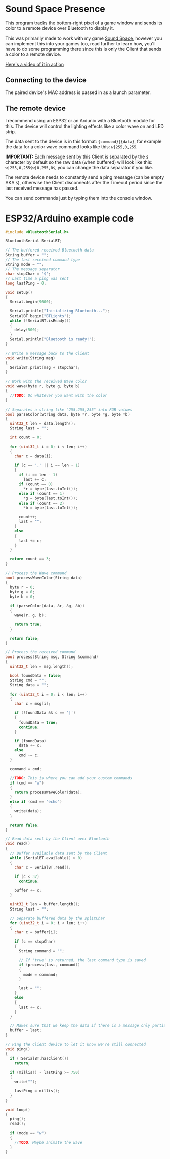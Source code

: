 # Sound Space Presence
This program tracks the bottom-right pixel of a game window and sends its color to a remote device over Bluetooth to display it.

This was primarily made to work with my game [Sound Space](https://www.roblox.com/games/2677609345/Sound-Space), however you can implement this into your games too, read further to learn how, you'll have to do some programming there since this is only the Client that sends a color to a remote device.

[Here's a video of it in action](https://www.youtube.com/watch?v=rbYCVzi9IPo&t=45s&ab_channel=Morphox)

## Connecting to the device
The paired device's MAC address is passed in as a launch parameter.

## The remote device
I recommend using an ESP32 or an Ardunio with a Bluetooth module for this. The device will control the lighting effects like a color wave on and LED strip.

The data sent to the device is in this format: ``{command}|{data}``, for example the data for a color wave command looks like this: ``w|255,0,255``.

**IMPORTANT:** Each message sent by this Client is separated by the ``$`` character by default so the raw data (when buffered) will look like this: ``w|255,0,255$w|0,255,0$``, you can change the data separator if you like.

The remote device needs to constantly send a ping message (can be empty AKA ``$``), otherwise the Client disconnects after the Timeout period since the last received message has passed.

You can send commands just by typing them into the console window.

# ESP32/Arduino example code
```C++
#include <BluetoothSerial.h>

BluetoothSerial SerialBT;

// The buffered received Bluetooth data
String buffer = "";
// The last received command type
String mode = "";
// The message separator
char stopChar = '$';
// Last time a ping was sent
long lastPing = 0;

void setup()
{
  Serial.begin(9600);

  Serial.println("Initializing Bluetooth...");
  SerialBT.begin("BTLights");
  while (!SerialBT.isReady())
  {
    delay(500);
  }
  Serial.println("Bluetooth is ready!");
}

// Write a message back to the Client
void write(String msg)
{
  SerialBT.print(msg + stopChar);
}

// Work with the received Wave color
void wave(byte r, byte g, byte b)
{
  //TODO: Do whatever you want with the color
}

// Separates a string like "255,255,255" into RGB values
bool parseColor(String data, byte *r, byte *g, byte *b)
{
  uint32_t len = data.length();
  String last = "";

  int count = 0;

  for (uint32_t i = 0; i < len; i++)
  {
    char c = data[i];

    if (c == ',' || i == len - 1)
    {
      if (i == len - 1)
        last += c;
      if (count == 0)
        *r = byte(last.toInt());
      else if (count == 1)
        *g = byte(last.toInt());
      else if (count == 2)
        *b = byte(last.toInt());

      count++;
      last = "";
    }
    else
    {
      last += c;
    }
  }

  return count == 3;
}

// Process the Wave command
bool processWaveColor(String data)
{
  byte r = 0;
  byte g = 0;
  byte b = 0;

  if (parseColor(data, &r, &g, &b))
  {
    wave(r, g, b);

    return true;
  }

  return false;
}

// Process the received command
bool process(String msg, String &command)
{
  uint32_t len = msg.length();

  bool foundData = false;
  String cmd = "";
  String data = "";

  for (uint32_t i = 0; i < len; i++)
  {
    char c = msg[i];

    if (!foundData && c == '|')
    {
      foundData = true;
      continue;
    }

    if (foundData)
      data += c;
    else
      cmd += c;
  }

  command = cmd;

  //TODO: This is where you can add your custom commands
  if (cmd == "w")
  {
    return processWaveColor(data);
  }
  else if (cmd == "echo")
  {
    write(data);
  }

  return false;
}

// Read data sent by the Client over Bluetooth
void read()
{
  // Buffer available data sent by the Client
  while (SerialBT.available() > 0)
  {
    char c = SerialBT.read();

    if (c < 32)
      continue;

    buffer += c;
  }

  uint32_t len = buffer.length();
  String last = "";

  // Separate buffered data by the splitChar
  for (uint32_t i = 0; i < len; i++)
  {
    char c = buffer[i];

    if (c == stopChar)
    {
      String command = "";

      // If 'true' is returned, the last command type is saved
      if (process(last, command))
      {
        mode = command;
      }

      last = "";
    }
    else
    {
      last += c;
    }
  }

  // Makes sure that we keep the data if there is a message only partially received
  buffer = last;
}

// Ping the Client device to let it know we're still connected
void ping()
{
  if (!SerialBT.hasClient())
    return;

  if (millis() - lastPing >= 750)
  {
    write("");

    lastPing = millis();
  }
}

void loop()
{
  ping();
  read();

  if (mode == "w")
  {
    //TODO: Maybe animate the wave
  }
}
```
